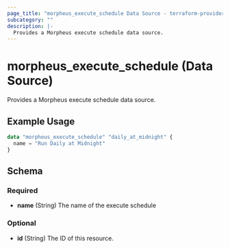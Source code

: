 ```yaml
---
page_title: "morpheus_execute_schedule Data Source - terraform-provider-morpheus"
subcategory: ""
description: |-
  Provides a Morpheus execute schedule data source.
---
```


# morpheus_execute_schedule (Data Source)

Provides a Morpheus execute schedule data source.

## Example Usage

```terraform
data "morpheus_execute_schedule" "daily_at_midnight" {
  name = "Run Daily at Midnight"
}
```

<!-- schema generated by tfplugindocs -->
## Schema

### Required

- **name** (String) The name of the execute schedule

### Optional

- **id** (String) The ID of this resource.